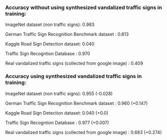 ### Accuracy without using synthesized vandalized traffic signs in training:

ImageNet dataset (non traffic signs): 0.983

German Traffic Sign Recognition Benchmark dataset : 0.813

Kaggle Road Sign Detection dataset: 0.040

Traffic Sign Recogntion Database : 0.970

Real vandalized traffic signs (collected from google image) : 0.409



### Accuracy using synthesized vandalized traffic signs in training:

ImageNet dataset (non traffic signs): 0.955 (-0.028)

German Traffic Sign Recognition Benchmark dataset : 0.960 (+0.147)

Kaggle Road Sign Detection dataset: 0.040 (+0.0)

Traffic Sign Recogntion Database : 0.977 (+0.007)

Real vandalized traffic signs (collected from google image) : 0.683 (+0.274)
